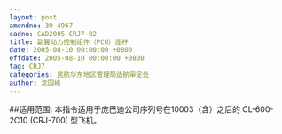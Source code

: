 ```yaml
---
layout: post
amendno: 39-4967
cadno: CAD2005-CRJ7-02
title: 副翼动力控制组件（PCU）连杆
date: 2005-08-10 00:00:00 +0800
effdate: 2005-08-10 00:00:00 +0800
tag: CRJ7
categories: 民航华东地区管理局适航审定处
author: 沈国峰
---
```


##适用范围:
本指令适用于庞巴迪公司序列号在10003（含）之后的 CL-600-2C10 (CRJ-700) 型飞机。

